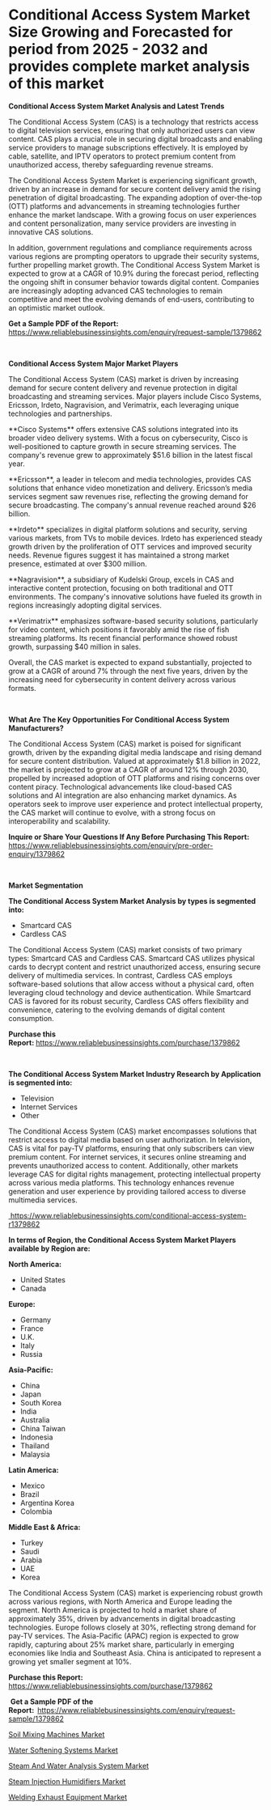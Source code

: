 <p><h1>Conditional Access System Market Size Growing and Forecasted for period from 2025 - 2032 and provides complete market analysis of this market</h1></p><p><strong>Conditional Access System Market Analysis and Latest Trends</strong></p>
<p><p>The Conditional Access System (CAS) is a technology that restricts access to digital television services, ensuring that only authorized users can view content. CAS plays a crucial role in securing digital broadcasts and enabling service providers to manage subscriptions effectively. It is employed by cable, satellite, and IPTV operators to protect premium content from unauthorized access, thereby safeguarding revenue streams.</p><p>The Conditional Access System Market is experiencing significant growth, driven by an increase in demand for secure content delivery amid the rising penetration of digital broadcasting. The expanding adoption of over-the-top (OTT) platforms and advancements in streaming technologies further enhance the market landscape. With a growing focus on user experiences and content personalization, many service providers are investing in innovative CAS solutions.</p><p>In addition, government regulations and compliance requirements across various regions are prompting operators to upgrade their security systems, further propelling market growth. The Conditional Access System Market is expected to grow at a CAGR of 10.9% during the forecast period, reflecting the ongoing shift in consumer behavior towards digital content. Companies are increasingly adopting advanced CAS technologies to remain competitive and meet the evolving demands of end-users, contributing to an optimistic market outlook.</p></p>
<p><strong>Get a Sample PDF of the Report:&nbsp;</strong> <a href="https://www.reliablebusinessinsights.com/enquiry/request-sample/1379862?utm_campaign=84&utm_medium=2&utm_source=Github&utm_content=ia&utm_term=23022025&utm_id=conditional-access-system">https://www.reliablebusinessinsights.com/enquiry/request-sample/1379862</a></p>
<p>&nbsp;</p>
<p><strong>Conditional Access System Major Market Players</strong></p>
<p><p>The Conditional Access System (CAS) market is driven by increasing demand for secure content delivery and revenue protection in digital broadcasting and streaming services. Major players include Cisco Systems, Ericsson, Irdeto, Nagravision, and Verimatrix, each leveraging unique technologies and partnerships.</p><p>**Cisco Systems** offers extensive CAS solutions integrated into its broader video delivery systems. With a focus on cybersecurity, Cisco is well-positioned to capture growth in secure streaming services. The company's revenue grew to approximately $51.6 billion in the latest fiscal year.</p><p>**Ericsson**, a leader in telecom and media technologies, provides CAS solutions that enhance video monetization and delivery. Ericsson’s media services segment saw revenues rise, reflecting the growing demand for secure broadcasting. The company's annual revenue reached around $26 billion.</p><p>**Irdeto** specializes in digital platform solutions and security, serving various markets, from TVs to mobile devices. Irdeto has experienced steady growth driven by the proliferation of OTT services and improved security needs. Revenue figures suggest it has maintained a strong market presence, estimated at over $300 million.</p><p>**Nagravision**, a subsidiary of Kudelski Group, excels in CAS and interactive content protection, focusing on both traditional and OTT environments. The company's innovative solutions have fueled its growth in regions increasingly adopting digital services.</p><p>**Verimatrix** emphasizes software-based security solutions, particularly for video content, which positions it favorably amid the rise of fish streaming platforms. Its recent financial performance showed robust growth, surpassing $40 million in sales.</p><p>Overall, the CAS market is expected to expand substantially, projected to grow at a CAGR of around 7% through the next five years, driven by the increasing need for cybersecurity in content delivery across various formats.</p></p>
<p>&nbsp;</p>
<p><strong>What Are The Key Opportunities For Conditional Access System Manufacturers?</strong></p>
<p><p>The Conditional Access System (CAS) market is poised for significant growth, driven by the expanding digital media landscape and rising demand for secure content distribution. Valued at approximately $1.8 billion in 2022, the market is projected to grow at a CAGR of around 12% through 2030, propelled by increased adoption of OTT platforms and rising concerns over content piracy. Technological advancements like cloud-based CAS solutions and AI integration are also enhancing market dynamics. As operators seek to improve user experience and protect intellectual property, the CAS market will continue to evolve, with a strong focus on interoperability and scalability.</p></p>
<p><strong>Inquire or Share Your Questions If Any Before Purchasing This Report:</strong> <a href="https://www.reliablebusinessinsights.com/enquiry/pre-order-enquiry/1379862?utm_campaign=84&utm_medium=2&utm_source=Github&utm_content=ia&utm_term=23022025&utm_id=conditional-access-system">https://www.reliablebusinessinsights.com/enquiry/pre-order-enquiry/1379862</a></p>
<p>&nbsp;</p>
<p><strong>Market Segmentation</strong></p>
<p><strong>The Conditional Access System Market Analysis by types is segmented into:</strong></p>
<p><ul><li>Smartcard CAS</li><li>Cardless CAS</li></ul></p>
<p><p>The Conditional Access System (CAS) market consists of two primary types: Smartcard CAS and Cardless CAS. Smartcard CAS utilizes physical cards to decrypt content and restrict unauthorized access, ensuring secure delivery of multimedia services. In contrast, Cardless CAS employs software-based solutions that allow access without a physical card, often leveraging cloud technology and device authentication. While Smartcard CAS is favored for its robust security, Cardless CAS offers flexibility and convenience, catering to the evolving demands of digital content consumption.</p></p>
<p><strong>Purchase this Report:&nbsp;</strong><a href="https://www.reliablebusinessinsights.com/purchase/1379862?utm_campaign=84&utm_medium=2&utm_source=Github&utm_content=ia&utm_term=23022025&utm_id=conditional-access-system">https://www.reliablebusinessinsights.com/purchase/1379862</a></p>
<p>&nbsp;</p>
<p><strong>The Conditional Access System Market Industry Research by Application is segmented into:</strong></p>
<p><ul><li>Television</li><li>Internet Services</li><li>Other</li></ul></p>
<p><p>The Conditional Access System (CAS) market encompasses solutions that restrict access to digital media based on user authorization. In television, CAS is vital for pay-TV platforms, ensuring that only subscribers can view premium content. For internet services, it secures online streaming and prevents unauthorized access to content. Additionally, other markets leverage CAS for digital rights management, protecting intellectual property across various media platforms. This technology enhances revenue generation and user experience by providing tailored access to diverse multimedia services.</p></p>
<p><a href="https://www.reliablebusinessinsights.com/conditional-access-system-r1379862?utm_campaign=84&utm_medium=2&utm_source=Github&utm_content=ia&utm_term=23022025&utm_id=conditional-access-system">&nbsp;https://www.reliablebusinessinsights.com/conditional-access-system-r1379862</a></p>
<p><strong>In terms of Region, the Conditional Access System Market Players available by Region are:</strong></p>
<p>
    <p> <strong> North America: </strong>
        <ul>
            <li>United States</li>
            <li>Canada</li>
        </ul>
        </p> 
    <p> <strong> Europe: </strong>
        <ul>
            <li>Germany</li>
            <li>France</li>
            <li>U.K.</li>
            <li>Italy</li>
            <li>Russia</li>
        </ul>
        </p> 
    <p> <strong> Asia-Pacific: </strong>
        <ul>
            <li>China</li>
            <li>Japan</li>
            <li>South Korea</li>
            <li>India</li>
            <li>Australia</li>
            <li>China Taiwan</li>
            <li>Indonesia</li>
            <li>Thailand</li>
            <li>Malaysia</li>
        </ul>
        </p> 
    <p> <strong> Latin America: </strong>
        <ul>
            <li>Mexico</li>
            <li>Brazil</li>
            <li>Argentina Korea</li>
            <li>Colombia</li>
        </ul>
        </p> 
    <p> <strong> Middle East & Africa: </strong>
        <ul>
            <li>Turkey</li>
            <li>Saudi</li>
            <li>Arabia</li>
            <li>UAE</li>
            <li>Korea</li>
        </ul>
    </p>
    </p>
<p><p>The Conditional Access System (CAS) market is experiencing robust growth across various regions, with North America and Europe leading the segment. North America is projected to hold a market share of approximately 35%, driven by advancements in digital broadcasting technologies. Europe follows closely at 30%, reflecting strong demand for pay-TV services. The Asia-Pacific (APAC) region is expected to grow rapidly, capturing about 25% market share, particularly in emerging economies like India and Southeast Asia. China is anticipated to represent a growing yet smaller segment at 10%.</p></p>
<p><strong>Purchase this Report: </strong><a href="https://www.reliablebusinessinsights.com/purchase/1379862?utm_campaign=84&utm_medium=2&utm_source=Github&utm_content=ia&utm_term=23022025&utm_id=conditional-access-system">https://www.reliablebusinessinsights.com/purchase/1379862</a></p>
<p>&nbsp;<strong>Get a Sample PDF of the Report:&nbsp;&nbsp;</strong><a href="https://www.reliablebusinessinsights.com/enquiry/request-sample/1379862?utm_campaign=84&utm_medium=2&utm_source=Github&utm_content=ia&utm_term=23022025&utm_id=conditional-access-system">https://www.reliablebusinessinsights.com/enquiry/request-sample/1379862</a></p>
<p><strong></strong></p>
<p><p><a href="https://github.com/kenecezuena8/Market-Research-Report-List-1/blob/main/soil-mixing-machines-market.md?utm_campaign=84&utm_medium=2&utm_source=Github&utm_content=ia&utm_term=23022025&utm_id=conditional-access-system">Soil Mixing Machines Market</a></p><p><a href="https://github.com/bulkagumanvv/Market-Research-Report-List-1/blob/main/water-softening-systems-market.md?utm_campaign=84&utm_medium=2&utm_source=Github&utm_content=ia&utm_term=23022025&utm_id=conditional-access-system">Water Softening Systems Market</a></p><p><a href="https://github.com/kalsirollija/Market-Research-Report-List-1/blob/main/steam-and-water-analysis-system-market.md?utm_campaign=84&utm_medium=2&utm_source=Github&utm_content=ia&utm_term=23022025&utm_id=conditional-access-system">Steam And Water Analysis System Market</a></p><p><a href="https://github.com/shamyzinniwl/Market-Research-Report-List-1/blob/main/steam-injection-humidifiers-market.md?utm_campaign=84&utm_medium=2&utm_source=Github&utm_content=ia&utm_term=23022025&utm_id=conditional-access-system">Steam Injection Humidifiers Market</a></p><p><a href="https://github.com/awtryooleycp/Market-Research-Report-List-1/blob/main/welding-exhaust-equipment-market.md?utm_campaign=84&utm_medium=2&utm_source=Github&utm_content=ia&utm_term=23022025&utm_id=conditional-access-system">Welding Exhaust Equipment Market</a></p></p>